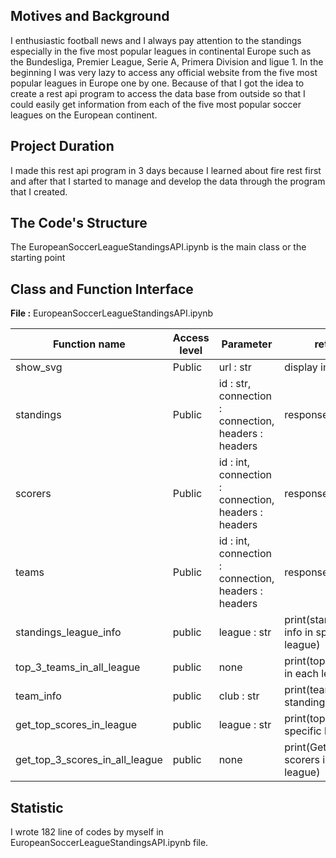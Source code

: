 ## Motives and Background
I enthusiastic football news and I always pay attention to the standings especially in the five most popular leagues in continental Europe such as the Bundesliga, Premier League, Serie A, Primera Division and ligue 1. In the beginning I was very lazy to access any official website from the five most popular leagues in Europe one by one. Because of that I got the idea to create a rest api program to access the data base from outside so that I could easily get information from each of the five most popular soccer leagues on the European continent.

## Project Duration
I made this rest api program in 3 days because I learned about fire rest first and after that I started to manage and develop the data through the program that I created.

## The Code's Structure
The EuropeanSoccerLeagueStandingsAPI.ipynb is the main class or the starting point

## Class and Function Interface

**File :** EuropeanSoccerLeagueStandingsAPI.ipynb

Function name | Access level | Parameter | return
--- | --- | --- | ---
show_svg | Public | url : str | display image
standings | Public | id : str, connection : connection, headers : headers | response:response
scorers | Public | id : int, connection : connection, headers : headers | response:response
teams | Public | id : int, connection : connection, headers : headers | response:response
standings_league_info | public | league : str | print(standings info in specific league)
top_3_teams_in_all_league | public | none | print(top 3 teams in each league)
team_info | public | club : str | print(team standings info)
get_top_scores_in_league | public | league : str | print(top scorers in specific league)
get_top_3_scores_in_all_league | public | none | print(Get top 3 scorers in each league)
 
## Statistic
I wrote 182 line of codes by myself in EuropeanSoccerLeagueStandingsAPI.ipynb file.
